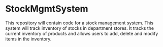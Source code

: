 # StockMgmtSystem
This repository will contain code for a stock management system. This system will track inventory of stocks in department 
stores. It tracks the current inventory of products and allows users to add, delete and modify items in the inventory.
